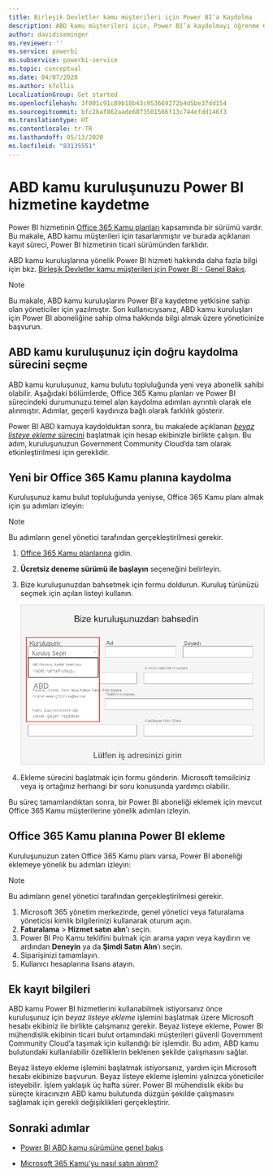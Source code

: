 ```yaml
---
title: Birleşik Devletler kamu müşterileri için Power BI’a Kaydolma
description: ABD kamu müşterileri için, Power BI’a kaydolmayı öğrenme Government Community Cloud’dur.
author: davidiseminger
ms.reviewer: ''
ms.service: powerbi
ms.subservice: powerbi-service
ms.topic: conceptual
ms.date: 04/07/2020
ms.author: kfollis
LocalizationGroup: Get started
ms.openlocfilehash: 3f001c91c89b18b43c953669272b4d5be37dd154
ms.sourcegitcommit: bfc2baf862aade6873501566f13c744efdd146f3
ms.translationtype: HT
ms.contentlocale: tr-TR
ms.lasthandoff: 05/13/2020
ms.locfileid: "83135551"
---
```

# <a name="enroll-your-us-government-organization-in-the-power-bi-service"></a>ABD kamu kuruluşunuzu Power BI hizmetine kaydetme

Power BI hizmetinin [Office 365 Kamu planları](https://www.microsoft.com/microsoft-365/government/compare-office-365-government-plans?rtc=1) kapsamında bir sürümü vardır. Bu makale, ABD kamu müşterileri için tasarlanmıştır ve burada açıklanan kayıt süreci, Power BI hizmetinin ticari sürümünden farklıdır.

ABD kamu kuruluşlarına yönelik Power BI hizmeti hakkında daha fazla bilgi için bkz. [Birleşik Devletler kamu müşterileri için Power BI - Genel Bakış](service-govus-overview.md).

> [!NOTE]
> Bu makale, ABD kamu kuruluşlarını Power BI'a kaydetme yetkisine sahip olan yöneticiler için yazılmıştır. Son kullanıcıysanız, ABD kamu kuruluşları için Power BI aboneliğine sahip olma hakkında bilgi almak üzere yöneticinize başvurun.
> 
> 

## <a name="select-the-right-sign-up-process-for-your-us-government-organization"></a>ABD kamu kuruluşunuz için doğru kaydolma sürecini seçme

ABD kamu kuruluşunuz, kamu bulutu topluluğunda yeni veya abonelik sahibi olabilir. Aşağıdaki bölümlerde, Office 365 Kamu planları ve Power BI sürecindeki durumunuzu temel alan kaydolma adımları ayrıntılı olarak ele alınmıştır. Adımlar, geçerli kaydınıza bağlı olarak farklılık gösterir.

Power BI ABD kamuya kaydolduktan sonra, bu makalede açıklanan [*beyaz listeye ekleme* sürecini](#additional-signup-information) başlatmak için hesap ekibinizle birlikte çalışın. Bu adım, kuruluşunuzun Government Community Cloud’da tam olarak etkinleştirilmesi için gereklidir.

## <a name="sign-up-for-a-new-office-365-government-plan"></a>Yeni bir Office 365 Kamu planına kaydolma

Kuruluşunuz kamu bulut topluluğunda yeniyse, Office 365 Kamu planı almak için şu adımları izleyin:

> [!NOTE]
> Bu adımların genel yönetici tarafından gerçekleştirilmesi gerekir.
>

1. [Office 365 Kamu planlarına](https://products.office.com/government/office-365-web-services-for-government) gidin.
2. **Ücretsiz deneme sürümü ile başlayın** seçeneğini belirleyin.
3. Bize kuruluşunuzdan bahsetmek için formu doldurun. Kuruluş türünüzü seçmek için açılan listeyi kullanın.

   ![Deneme kaydında kuruluş türünü seçme](media/service-govus-signup/gcc-trial-signup.png)

4. Ekleme sürecini başlatmak için formu gönderin. Microsoft temsilciniz veya iş ortağınız herhangi bir soru konusunda yardımcı olabilir.

Bu süreç tamamlandıktan sonra, bir Power BI aboneliği eklemek için mevcut Office 365 Kamu müşterilerine yönelik adımları izleyin.

## <a name="add-power-bi-to-an-office-365-government-plan"></a>Office 365 Kamu planına Power BI ekleme

Kuruluşunuzun zaten Office 365 Kamu planı varsa, Power BI aboneliği eklemeye yönelik bu adımları izleyin:

> [!NOTE]
> Bu adımların genel yönetici tarafından gerçekleştirilmesi gerekir.
> 
> 

1. Microsoft 365 yönetim merkezinde, genel yönetici veya faturalama yöneticisi kimlik bilgilerinizi kullanarak oturum açın.
2. **Faturalama** > **Hizmet satın alın**'ı seçin.
4. Power BI Pro Kamu teklifini bulmak için arama yapın veya kaydırın ve ardından **Deneyin** ya da **Şimdi Satın Alın**’ı seçin.
5. Siparişinizi tamamlayın.
6. Kullanıcı hesaplarına lisans atayın.

## <a name="additional-signup-information"></a>Ek kayıt bilgileri

ABD kamu Power BI hizmetlerini kullanabilmek istiyorsanız önce kuruluşunuz için *beyaz listeye ekleme* işlemini başlatmak üzere Microsoft hesabı ekibiniz ile birlikte çalışmanız gerekir. Beyaz listeye ekleme, Power BI mühendislik ekibinin ticari bulut ortamındaki müşterileri güvenli Government Community Cloud’a taşımak için kullandığı bir işlemdir. Bu adım, ABD kamu bulutundaki kullanılabilir özelliklerin beklenen şekilde çalışmasını sağlar. 

Beyaz listeye ekleme işlemini başlatmak istiyorsanız, yardım için Microsoft hesabı ekibinize başvurun. Beyaz listeye ekleme işlemini yalnızca yöneticiler isteyebilir. İşlem yaklaşık üç hafta sürer. Power BI mühendislik ekibi bu süreçte kiracınızın ABD kamu bulutunda düzgün şekilde çalışmasını sağlamak için gerekli değişiklikleri gerçekleştirir.


## <a name="next-steps"></a>Sonraki adımlar

* [Power BI ABD kamu sürümüne genel bakış](service-govus-overview.md)
- [Microsoft 365 Kamu’yu nasıl satın alırım?](https://docs.microsoft.com/office365/servicedescriptions/office-365-platform-service-description/office-365-us-government/microsoft-365-government-how-to-buy#how-do-i-buy-microsoft-365-government)